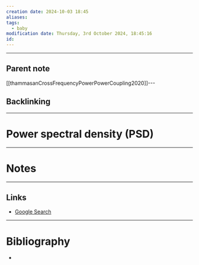 ```yaml
---
creation date: 2024-10-03 18:45
aliases: 
tags:
  - baby
modification date: Thursday, 3rd October 2024, 18:45:16
id:
---
```

---

## Parent note
[[thammasanCrossFrequencyPowerPowerCoupling2020]]---
## Backlinking


---
# Power spectral density (PSD)


---
# Notes


---
## Links
- [Google Search](https://www.google.com/search?q=Power+spectral+density+(PSD))

---
# Bibliography
+ 
